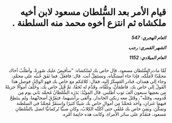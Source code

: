 <h1 dir="rtl">قيام الأمر بعد السُّلطان مسعود لابن أخيه ملكشاه ثم انتزع أخوه محمد منه السلطنة  .</h1>

<h5 dir="rtl">العام الهجري:  547

الشهر القمري: رجب

العام الميلادي: 1152</h5>

<p dir="rtl">لَمَّا مات السُّلطان مسعود، قال خاص بك لملكشاه: "سأقبِضُ عليك صُورةً، وأطلُبُ أخاك محمَّدًا لأُمَلِّكَه، فإذا جاء أمسَكْناه، وتستَقِلَّ أنت. قال: فافعَلْ. فما نَفَقَ خُبثُه على محمَّدٍ، وجاء إلى همذان، فبادر العَسكَرُ إليه، فقال: كلامُكم مع خاص بك فهو الوالِدُ، فوصل هذا القَولُ إلى خاص بك، فاطمَأَنَّ، وتلَقَّاه، وقَدَّمَ له تُحَفًا، ثمَّ قُتِلَ خاص بك، وخَلَّفَ أموالًا جزيلةً مِن بعضِها سبعون ألفَ ثوب أطلس. قال المؤيَّدُ: بَدَرَه السُّلطانُ مُحمَّد ثاني يوم مِن قُدومِه، وقتَلَه"، وقَتَلَ معه زنكي الجاندار، وألقى برأسَيهما، فتفَرَّقَ أصحابُهما، ولم ينتَطِحْ فيهما عَنزانِ، وأخذ مُحمَّدٌ مِن أموالِ خاص بك شيئًا كثيرًا واستقَرَّ مُحمَّدٌ في السلطنة وتمكَّنَ، وبَقِيَ خاص بك مُلقًى حتى أكلَتْه الكِلابُ، وكان صبيًّا تُركمانيًّا اتصل بالسُّلطانِ مَسعود، فتقَدَّمَ على سائر الأمراءِ، وكانت هذه خاتِمةَ أمْرِه.</p></br>
